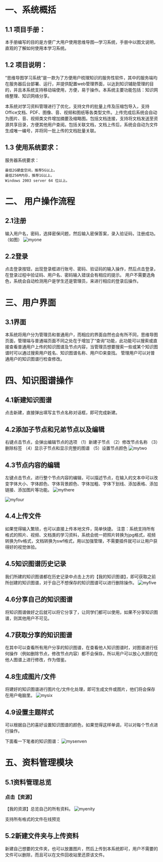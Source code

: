 #  一、系统概括

## 1.1 项目手册：
 
 本手册编写的目的是方便广大用户使用思维导图—学习系统，手册中以图文说明，直观的了解如何使用本学习系统。
 
## 1.2 项目说明：
      
   “思维导图学习系统”是一款为了方便用户梳理知识的服务性软件，其中的服务端均在服务器后台部署、运行，并提供配置web管理界面，以达到知识辅助管理的目的，并且本系统支持移动端使用，方便，易于操作。本系统主要功能包括：知识网络整理、知识网络分享。
   
   本系统对学习资料管理进行了优化，支持文件的批量上传及压缩包导入，支持Office文档、PDF、图像、音、视频和图纸等各类型文件。上传完成后系统会自动为图片、音、视频类文件增加摘要及缩略图。包括文档连接，支持将文档发送至资源共享目录，方便其他用户查阅。包括关联文档，文档上传后，系统会自动为文件生成唯一编号，并将同一批上传的文档批量关联。
## 1.3 使用系统要求：   

 服务器系统要求：

    最低2G硬盘空间，推荐5G以上。
    最低256M内存，推荐1G以上。
    Windows 2003 server 64 位以上。
# 二、 用户操作流程

## 2.1注册

输入用户名，密码，选择密保问题，然后输入密保答案，录入验证码，注册成功。（如图）
![myone](https://user-images.githubusercontent.com/37893582/40597860-c6f3afa0-6276-11e8-9685-d45b97201c9f.png) 
## 2.2登录

   点击登录按钮，出现登录框进行账号、密码、验证码的输入操作，然后点击登录，在登录过程中验证码、用户名、密码输入错误会有相应的提示。
 用户不需要选角色，系统会自动检测用户是学生还是管理员，来进行相应的登录后操作。
  
# 三、用户界面

## 3.1界面
  本系统将用户分为管理员和普通用户，而相应的界面自然也会有所不同，思维导图页面，管理端与普通端页面不同之处在于增加了“查询”功能，此功能可以搜索或直接查看普通用户上传的知识图谱及节点内容，当管理员想要搜索一些或某个知识图谱时可以通过搜索用户姓名、知识图谱名称、用户ID来查找。
  管理用户可以对普通用户的知识图谱行检查修改。

# 四、知识图谱操作

## 4.1新建知识图谱
点击新建，直接弹出填写主节点名称对话框，即可完成新建。
## 4.2添加子节点和兄弟节点以及编辑
  右键点击节点，会弹出编辑节点的选项
   （1）新建子节点
   （2）修改节点名称
   （3）删除标签
   （4）显示子节点和显示完整的图谱
   （5）设置节点颜色
![mytwo](https://user-images.githubusercontent.com/37893582/40598007-c0174a74-6277-11e8-8a88-f12a8fbf8245.png)
## 4.3节点内容的编辑
左键点击节点，进行整个节点内容的编辑，可以描述节点，在输入的文本中可以改变字体大小、字体颜色、字体背景颜色、字体加粗、字体下划线、添加表格、添加链接、添加图片等功能。
![mythere](https://user-images.githubusercontent.com/37893582/40598443-5d5facb6-627a-11e8-8ba2-64bf869eee15.png)

![myfour](https://user-images.githubusercontent.com/37893582/40598536-d5d317e6-627a-11e8-80f9-af8ab31f7a04.png)
## 4.4上传文件
如果觉得输入繁琐，也可以直接上传本地文件，简单快捷。
注意：系统支持所有格式的照片、视频、文档类的学习资料，系统会统一把照片转换为jpg格式，视频转换为flv格式，文档转换为swf格式，用以加强管理，不需要插件就可以让用户获得好的视觉体验。
## 4.5知识图谱历史记录
我们所建的知识图谱都在历史记录中点击上方的【我的知识图谱】，即可获取之前所创建的知识图谱，对于自己不想保存的知识图谱可以进行删除操作。
![myfive](https://user-images.githubusercontent.com/37893582/40598668-baae90de-627b-11e8-9630-6e380f957a64.png)
## 4.6分享自己的知识图谱
将知识图谱做好之后就可以将它分享了，让同学们都可以使用，如果不分享知识图谱，则其他用户不可见。
## 4.7获取分享的知识图谱
在其中可以查看所有用户分享的知识图谱，在查看他人知识图谱时，对图谱进行任何操作（例如删除节点，修改节点内容）都不会保存。所以用户可以放心大胆的在他人图谱上进行修改，作为借鉴。
## 4.8生成图片/文件
将建好的知识图谱进行图片化/文件化处理，即可生成文件或图片，他们将会保存在用户电脑里。
![mysix](https://user-images.githubusercontent.com/37893582/40598776-4fe2f5aa-627c-11e8-8d2b-27cd482e88d0.png)
## 4.9设置主题样式
可以根据自己的喜好设置知识图谱的颜色，如果觉得这样单调，可以对每个节点进行操作。

下面看一下笔者的知识图谱：
![mysenven](https://user-images.githubusercontent.com/37893582/40598826-99f57050-627c-11e8-91ca-ab0e7c5236f7.png)
# 五、资料管理模块
## 5.1资料管理总览
### 点击【资源】
【我的资源】总览自己的所有资料。
![myenity](https://user-images.githubusercontent.com/37893582/40599030-bb7da912-627d-11e8-8249-55e623a54574.png)

支持所有格式的文件在线预览

## 5.2新建文件夹与上传资料
新建自己想要的文件夹，也可以放置图片，然后上传到本系统即可，用户不需要的文件可以删除，而且可以在文件回收站里还原该文件。






